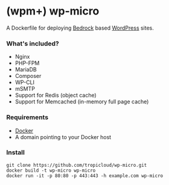 # (wpm+) wp-micro

A Dockerfile for deploying [Bedrock](https://roots.io/bedrock/) based [WordPress](https://wordpress.org/) sites.

### What's included?

* Nginx
* PHP-FPM
* MariaDB
* Composer
* WP-CLI
* mSMTP
* Support for Redis (object cache)
* Support for Memcached (in-memory full page cache)


### Requirements

* [Docker](https://docs.docker.com/installation/)
* A domain  pointing to your Docker host


### Install

```shell
git clone https://github.com/tropicloud/wp-micro.git
docker build -t wp-micro wp-micro
docker run -it -p 80:80 -p 443:443 -h example.com wp-micro
```
